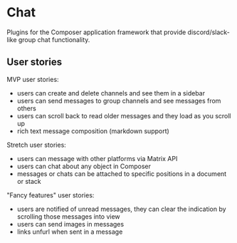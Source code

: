# Chat

Plugins for the Composer application framework that provide discord/slack-like group chat functionality.

## User stories

MVP user stories:
- users can create and delete channels and see them in a sidebar
- users can send messages to group channels and see messages from others
- users can scroll back to read older messages and they load as you scroll up
- rich text message composition (markdown support)

Stretch user stories:
- users can message with other platforms via Matrix API
- users can chat about any object in Composer
- messages or chats can be attached to specific positions in a document or stack

"Fancy features" user stories:
- users are notified of unread messages, they can clear the indication by scrolling those messages into view
- users can send images in messages
- links unfurl when sent in a message